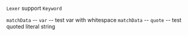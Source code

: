 `Lexer` support `Keyword`

`matchData` -- `var` -- test var with whitespace
`matchData` -- `quote` -- test quoted literal string
